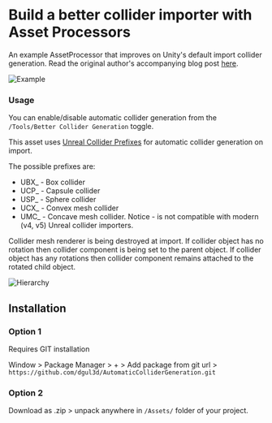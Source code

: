 # Build a better collider importer with Asset Processors
An example AssetProcessor that improves on Unity's default import collider generation. Read the original author's accompanying blog post [here](https://bronsonzgeb.com/index.php/2021/11/27/better-collider-generation-with-asset-processors/).

![Example](https://github.com/dgul3d/AutomaticColliderGeneration/assets/64034875/e996bfcf-91d7-42cc-bdd7-a908e100ac6b)

### Usage
You can enable/disable automatic collider generation from the `/Tools/Better Collider Generation` toggle.


This asset uses [Unreal Collider Prefixes](https://docs.unrealengine.com/4.26/en-US/WorkingWithContent/Importing/FBX/StaticMeshes/) for automatic collider generation on import.

The possible prefixes are:

- UBX_ - Box collider
- UCP_ - Capsule collider
- USP_ - Sphere collider
- UCX_ - Convex mesh collider
- UMC_ - Concave mesh collider. Notice - is not compatible with modern (v4, v5) Unreal collider importers.

Collider mesh renderer is being destroyed at import. If collider object has no rotation then collider component is being set to the parent object. If collider object has any rotations then collider component remains attached to the rotated child object. 

![Hierarchy](https://github.com/dgul3d/AutomaticColliderGeneration/assets/64034875/d612bf31-9ae8-44f4-8a53-8b0cd0e9ee66)

## Installation
### Option 1

Requires GIT installation

Window > Package Manager > + > Add package from git url > `https://github.com/dgul3d/AutomaticColliderGeneration.git`

### Option 2
Download as .zip > unpack anywhere in `/Assets/` folder of your project.
